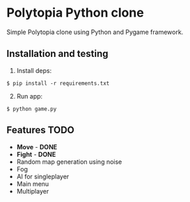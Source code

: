 # Polytopia Python clone

Simple Polytopia clone using Python and Pygame framework.

## Installation and testing

1. Install deps:
```
$ pip install -r requirements.txt
```

2. Run app:

```
$ python game.py
```

## Features TODO

- **Move** - **DONE**
- **Fight** - **DONE**
- Random map generation using noise
- Fog
- AI for singleplayer
- Main menu
- Multiplayer
